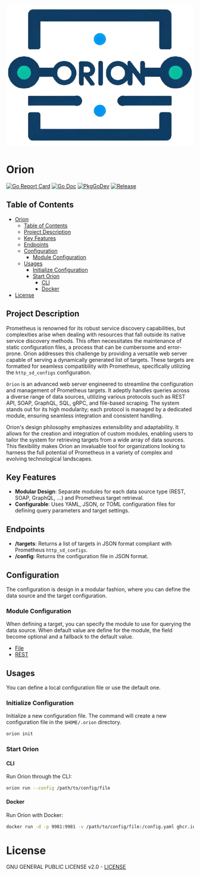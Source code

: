 <h1 align="center" style="border-bottom: none">
    <a href="https://github.com/geekxflood/orion" target="_blank"><img alt="Orion" src="assets/logo.png"></a>
</h1>

# Orion

[![Go Report Card](https://goreportcard.com/badge/github.com/golang-standards/project-layout?style=flat-square)](https://goreportcard.com/report/github.com/geekxflood/orion)
[![Go Doc](https://img.shields.io/badge/godoc-reference-blue.svg?style=flat-square)](http://godoc.org/github.com/github.com/geekxflood/orion)
[![PkgGoDev](https://pkg.go.dev/badge/github.com/golang-standards/project-layout)](https://pkg.go.dev/github.com/github.com/geekxflood/orion)
[![Release](https://img.shields.io/github/release/golang-standards/project-layout.svg?style=flat-square)](https://github.com/github.com/geekxflood/orion/releases/latest)

## Table of Contents

<!-- TOC -->
- [Orion](#orion)
  - [Table of Contents](#table-of-contents)
  - [Project Description](#project-description)
  - [Key Features](#key-features)
  - [Endpoints](#endpoints)
  - [Configuration](#configuration)
    - [Module Configuration](#module-configuration)
  - [Usages](#usages)
    - [Initialize Configuration](#initialize-configuration)
    - [Start Orion](#start-orion)
      - [CLI](#cli)
      - [Docker](#docker)
- [License](#license)
<!-- TOC -->

## Project Description

Prometheus is renowned for its robust service discovery capabilities, but complexities arise when dealing with
resources that fall outside its native service discovery methods. This often necessitates the maintenance of static
configuration files, a process that can be cumbersome and error-prone. Orion  addresses this challenge by providing
a versatile web server capable of serving a dynamically generated list of targets. These targets are formatted for
seamless compatibility with Prometheus, specifically utilizing the `http_sd_configs` configuration.

`Orion` is an advanced web server engineered to streamline the configuration and management of Prometheus targets. It
adeptly handles queries across a diverse range of data sources, utilizing various protocols such as REST API, SOAP,
GraphQL, SQL, gRPC, and file-based scraping. The system stands out for its high modularity; each protocol is managed
by a dedicated module, ensuring seamless integration and consistent handling.

Orion's design philosophy emphasizes extensibility and adaptability. It allows for the creation and integration of 
custom modules, enabling users to tailor the system for retrieving targets from a wide array of data sources. 
This flexibility makes Orion an invaluable tool for organizations looking to harness the full potential of Prometheus 
in a variety of complex and evolving technological landscapes.

## Key Features

- **Modular Design**: Separate modules for each data source type (REST, SOAP, GraphQL, ...) and Prometheus target retrieval.
- **Configurable**: Uses YAML, JSON, or TOML configuration files for defining query parameters and target settings.

## Endpoints

- **/targets**: Returns a list of targets in JSON format compliant with Prometheus `http_sd_configs`.
- **/config**: Returns the configuration file in JSON format.

## Configuration

The configuration is design in a modular fashion, where you can define the data source and the target configuration.

### Module Configuration

When defining a target, you can specify the module to use for querying the data source. 
When default value are define for the module, the field become optional and a fallback to the default value.

- [File](doc/file.md)
- [REST](doc/rest.md)

## Usages

You can define a local configuration file or use the default one.

### Initialize Configuration

Initialize a new configuration file. The command will create a new configuration file in the `$HOME/.orion` directory.

```bash
orion init
```

### Start Orion

#### CLI

Run Orion through the CLI:

```bash
orion run --config /path/to/config/file
```

#### Docker

Run Orion with Docker:

```bash
docker run -d -p 9981:9981 -v /path/to/config/file:/config.yaml ghcr.io/geekxflood/orion:latest /usr/local/bin/orion run --config /config.yaml
```

# License

GNU GENERAL PUBLIC LICENSE v2.0 - [LICENSE](LICENSE)
